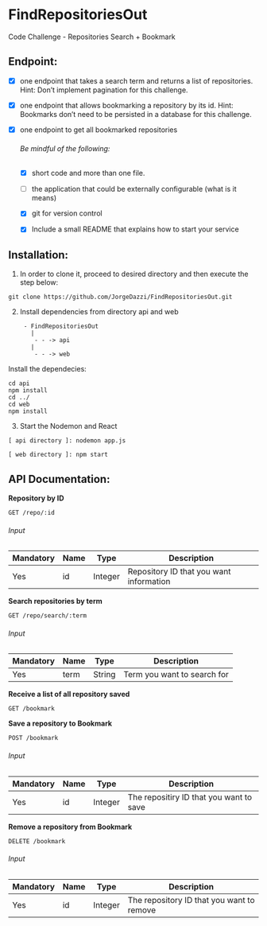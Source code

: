 # FindRepositoriesOut
Code Challenge - Repositories Search + Bookmark


## Endpoint:
- [x] one endpoint that takes a search term and returns a list of repositories. Hint: Don’t
implement pagination for this challenge.
- [x] one endpoint that allows bookmarking a repository by its id. Hint: Bookmarks don’t need
to be persisted in a database for this challenge.
- [x] one endpoint to get all bookmarked repositories

    ###### Be mindful of the following:
    - [x] short code and more than one file.
    - [ ] the application that could be externally configurable (what is it means)
    - [x] git for version control
    - [x] Include a small README that explains how to start your service
    
    
## Installation:

1. In order to clone it, proceed to desired directory and then execute the step below:
`````
git clone https://github.com/JorgeDazzi/FindRepositoriesOut.git
`````
2. Install dependencies from directory api and web

        - FindRepositoriesOut
          |
           - - -> api
          |
           - - -> web
   
Install the dependecies:
`````
cd api
npm install
cd ../
cd web
npm install
`````
3. Start the Nodemon and React
  `````
  [ api directory ]: nodemon app.js
  `````
  
  `````
  [ web directory ]: npm start
  `````

## API Documentation:

__Repository by ID__
`````
GET /repo/:id
`````
###### Input
Mandatory | Name | Type | Description
----------|-----|------|------------
Yes | id | Integer| Repository ID that you want information


__Search repositories by term__
`````
GET /repo/search/:term
`````
###### Input
Mandatory | Name | Type | Description
----------|-----|------|------------
Yes | term | String| Term you want to search for


__Receive a list of all repository saved__
`````
GET /bookmark
`````


__Save a repository to Bookmark__
`````
POST /bookmark
`````
###### Input
Mandatory | Name | Type | Description
----------|-----|------|------------
Yes | id | Integer| The repositiry ID that you want to save



__Remove a repository from Bookmark__
`````
DELETE /bookmark
`````
###### Input
Mandatory | Name | Type | Description
----------|-----|------|------------
Yes | id | Integer| The repository ID that you want to remove
